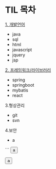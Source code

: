 # TIL 목차

[1. 개발언어](https://github.com/KimJinoook/Kimjinoook.github.io/blob/main/todayLearn/1.lang.md)   
  - java
  - sql
  - html
  - javascript
  - jquery
  - jsp   


[2. 프레임워크/라이브러리](https://github.com/KimJinoook/Kimjinoook.github.io/blob/main/todayLearn/2.framework.md)  
  - spring
  - springboot
  - mybatis   
  - react   


3.형상관리  
  - git
  - svn   


4.보안
  - a
    
>
>
<script type="application/javascript">
  
  alert('a');
  
</script>

<!DOCTYPE html>
<html>
  <body>
 ```   <button type="button">a</button>

    
<script type="application/javascript">
  
  alert('a');
  
</script>

  </body>
</html>

 <button> a </button>
 
